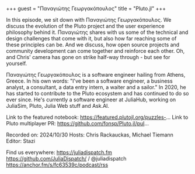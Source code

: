 +++
guest = "Παναγιώτης Γεωργακόπουλος"
title = "Pluto.jl"
+++

In this episode, we sit down with Παναγιώτης Γεωργακόπουλος. We discuss the evolution of the Pluto project and the user experience philosophy behind it. Παναγιώτης shares with us some of the technical and design challenges that come with it, but also how far reaching some of these principles can be. And we discuss, how open source projects and community development can come together and reinforce each other. Oh, and Chris' camera has gone on strike half-way through - but see for yourself.

Παναγιώτης Γεωργακόπουλος is a software engineer hailing from Athens, Greece. In his own words: "I've been a software engineer, a business analyst, a consultant, a data entry intern, a waiter and a sailor." In 2020, he has started to contribute to the Pluto ecosystem and has continued to do so ever since. He's currently a software engineer at JuliaHub, working on JuliaSim, Pluto, Julia Web stuff and Ask.AI.

Link to the featured notebook: https://featured.plutojl.org/puzzles-... 
Link to Pluto multiplayer PR: https://github.com/fonsp/Pluto.jl/pul... 

Recorded on: 2024/10/30
Hosts: Chris Rackauckas, Michael Tiemann
Editor: Stazi

Find us everywhere:
https://juliadispatch.fm
https://github.com/JuliaDispatch/
   / @juliadispatch  
https://anchor.fm/s/fc63539c/podcast/rss
